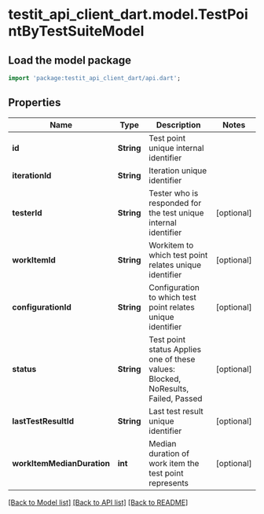 # testit_api_client_dart.model.TestPointByTestSuiteModel

## Load the model package
```dart
import 'package:testit_api_client_dart/api.dart';
```

## Properties
Name | Type | Description | Notes
------------ | ------------- | ------------- | -------------
**id** | **String** | Test point unique internal identifier | 
**iterationId** | **String** | Iteration unique identifier | 
**testerId** | **String** | Tester who is responded for the test unique internal identifier | [optional] 
**workItemId** | **String** | Workitem to which test point relates unique identifier | [optional] 
**configurationId** | **String** | Configuration to which test point relates unique identifier | [optional] 
**status** | **String** | Test point status   Applies one of these values: Blocked, NoResults, Failed, Passed | [optional] 
**lastTestResultId** | **String** | Last test result unique identifier | [optional] 
**workItemMedianDuration** | **int** | Median duration of work item the test point represents | [optional] 

[[Back to Model list]](../README.md#documentation-for-models) [[Back to API list]](../README.md#documentation-for-api-endpoints) [[Back to README]](../README.md)


